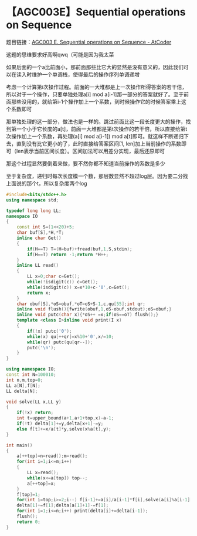 # 【AGC003E】Sequential operations on Sequence

题目链接：[AGC003 E. Sequential operations on Sequence  -  AtCoder](https://agc003.contest.atcoder.jp/tasks/agc003_e)

这题的思维要求好高啊qwq（可能是因为我太菜

如果后面的一个a比前面小，那前面那些比它大的显然是没有意义的，因此我们可以在读入时维护一个单调栈，使得最后的操作序列单调递增

考虑一个计算第i次操作过程。前面的一大堆都是上一次操作所得答案的若干倍，所以对于一个操作，只要单独处理a\[i\] mod a\[i-1\]那一部分的答案就好了。至于前面那些没用的，就给第i-1个操作加上一个系数，到时候操作它的时候答案乘上这个系数即可

那单独处理的这一部分，做法也是一样的。跳过前面比这一段长度更大的操作，找到第一个小于它长度的a\[t\]，前面一大堆都是第t次操作的若干倍，所以直接给第t次操作加上一个系数，再处理(a\[i\] mod a\[i-1\]) mod a\[t\]即可。就这样不断递归下去，直到没有比它更小的了，此时直接给答案区间\[1, len\]加上当前操作的系数即可（len表示当前区间长度）。区间加法可以用差分实现，最后还原即可

那这个过程显然要倒着来做，要不然你都不知道当前操作的系数是多少

至于复杂度，递归时每次长度模一个数，那层数显然不超过log层。因为要二分找上面说的那个t，所以复杂度两个log

```cpp
#include<bits/stdc++.h>
using namespace std;

typedef long long LL;
namespace IO
{
    const int S=(1<<20)+5;
    char buf[S],*H,*T;
    inline char Get()
    {
        if(H==T) T=(H=buf)+fread(buf,1,S,stdin);
        if(H==T) return -1;return *H++;
    }
    inline LL read()
    {
        LL x=0;char c=Get();
        while(!isdigit(c)) c=Get();
        while(isdigit(c)) x=x*10+c-'0',c=Get();
        return x;
    }
    char obuf[S],*oS=obuf,*oT=oS+S-1,c,qu[55];int qr;
    inline void flush(){fwrite(obuf,1,oS-obuf,stdout);oS=obuf;}
    inline void putc(char x){*oS++ =x;if(oS==oT) flush();}
    template <class I>inline void print(I x)
    {
        if(!x) putc('0');
        while(x) qu[++qr]=x%10+'0',x/=10;
        while(qr) putc(qu[qr--]);
        putc('\n');
    }
}

using namespace IO;
const int N=100010;
int n,m,top=0;
LL a[N],f[N];
LL delta[N];

void solve(LL x,LL y)
{
    if(!x) return;
    int t=upper_bound(a+1,a+1+top,x)-a-1;
    if(!t) delta[1]+=y,delta[x+1]-=y;
    else f[t]+=x/a[t]*y,solve(x%a[t],y);
}

int main()
{
    a[++top]=n=read();m=read();
    for(int i=1;i<=m;i++)
    {
        LL x=read();
        while(x<=a[top]) top--;
        a[++top]=x;
    }
    f[top]=1;
    for(int i=top;i>=2;i--) f[i-1]+=a[i]/a[i-1]*f[i],solve(a[i]%a[i-1],f[i]);
    delta[1]+=f[1];delta[a[1]+1]-=f[1];
    for(int i=1;i<=n;i++) print(delta[i]+=delta[i-1]);
    flush();
    return 0;
}
```


